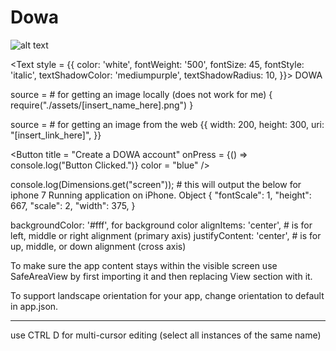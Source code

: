 # Dowa


![alt text](https://github.com/[asyfundyar]/[dowa]/blob/[branch]/WelcomeP.jpg?raw=true)

<Text style = {{ 
      color: 'white', 
      fontWeight: '500', 
      fontSize: 45, 
      fontStyle: 'italic', 
      textShadowColor: 'mediumpurple',
      textShadowRadius: 10,
      }}> DOWA 
</Text>

source = # for getting an image locally (does not work for me)
      {
            require("./assets/[insert_name_here].png")
      } 

source = # for getting an image from the web
      {{
          width: 200,
          height: 300,
          uri: "[insert_link_here]",
      }}
      
<Button
      title = "Create a DOWA account" 
      onPress = {() => console.log("Button Clicked.")}
      color = "blue"
/>

console.log(Dimensions.get("screen")); # this will output the below for iphone 7
Running application on iPhone.
Object {
  "fontScale": 1,
  "height": 667,
  "scale": 2,
  "width": 375,
}

backgroundColor: '#fff', for background color
alignItems: 'center', # is for left, middle or right alignment (primary axis)
justifyContent: 'center', # is for up, middle, or down alignment (cross axis)

To make sure the app content stays within the visible screen use SafeAreaView by first importing it and then replacing View section with it.

To support landscape orientation for your app, change orientation to default in app.json. 

------------------------------------------------------------------------------------

use CTRL D for multi-cursor editing (select all instances of the same name)

